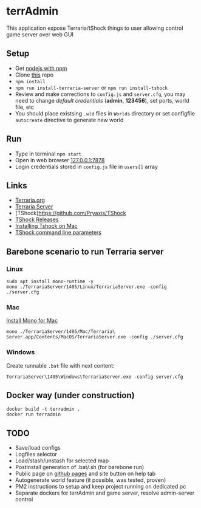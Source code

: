 # terrAdmin

This application expose Terraria/tShock things to user allowing control game server over web GUI

## Setup

- Get [nodejs with npm](https://nodejs.org/en/download/)
- Clone [this](https://github.com/alexnd/terrAdmin) repo
- `npm install`
- `npm run install-terraria-server` or `npm run install-tshock`
- Review and make corrections to `config.js` and `server.cfg`, you may need to change *default credentials* (**admin**, **123456**), set ports, world file, etc
- You should place existsing `.wld` files in `Worlds` directory or set configfile `autocreate` directive to generate new world

## Run

- Type in terminal `npm start`
- Open in web browser [127.0.0.1:7878](http://127.0.0.1:7878)
- Login credentials stored in `config.js` file in `users[]` array

## Links

- [Terraria.org](https://terraria.org)
- [Terraria Server](https://terraria.gamepedia.com/Server)
- [TShock]https://github.com/Pryaxis/TShock
- [TShock Releases](https://github.com/Pryaxis/TShock/releases)
- [Installing Tshock on Mac](https://tshock.co/xf/index.php?threads/installing-tshock-on-mac-os-x-its-possible.2110)
- [TShock command line parameters](https://tshock.readme.io/docs/command-line-parameters)

## Barebone scenario to run Terraria server

### Linux

```
sudo apt install mono-runtime -y
mono ./TerrariaServer/1405/Linux/TerrariaServer.exe -config ./server.cfg
```

### Mac

[Install Mono for Mac](https://www.mono-project.com/docs/getting-started/install/mac/)

```
mono ./TerrariaServer/1405/Mac/Terraria\ Server.app/Contents/MacOS/TerrariaServer.exe -config ./server.cfg
```

### Windows

Create runnable `.bat` file with next content:

```
TerrariaServer\1405\Windows\TerrariaServer.exe -config server.cfg
```

## Docker way (under construction)

```
docker build -t terradmin .
docker run terradmin
```

## TODO

- Save/load configs
- Logfiles selector
- Load/stash/unstash for selected map
- Postinstall generation of .bat/.sh (for barebone run)
- Public page on [github pages](https://pages.github.com/) and site button on help tab
- Autogenerate world feature (it possible, was tested, proven)
- PM2 instructions to setup and keep project running on dedicated pc
- Separate dockers for terrAdmin and game server, resolve admin-server control

